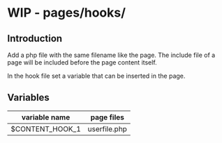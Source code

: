 # WIP - pages/hooks/

## Introduction

Add a php file with the same filename like the page.
The include file of a page will be included before the page content itself.

In the hook file set a variable that can be inserted in the page.

## Variables

| variable name   | page files
|---              | --
| $CONTENT_HOOK_1 | userfile.php
